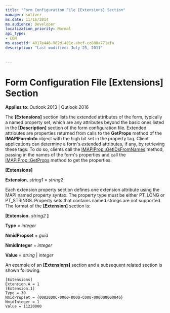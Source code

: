 ```yaml
---
title: "Form Configuration File [Extensions] Section"
manager: soliver
ms.date: 11/16/2014
ms.audience: Developer
localization_priority: Normal
api_type:
- COM
ms.assetid: 4817e446-982d-491c-abcf-cc888a771afa
description: "Last modified: July 23, 2011"
 
 
---
```


# Form Configuration File [Extensions] Section

  
  
**Applies to**: Outlook 2013 | Outlook 2016 
  
The **[Extensions]** section lists the extended attributes of the form, typically a named property set, which are any attributes beyond the basic ones listed in the **[Description]** section of the form configuration file. Extended attributes are properties returned from calls to the **GetProps** method of the **IMAPIFormInfo** object with the high bit set in the property tag. Client applications can determine a form's extended attributes, if any, by retrieving these tags. To do so, clients call the [IMAPIProp::GetIDsFromNames](imapiprop-getidsfromnames.md) method, passing in the names of the form's properties and call the [IMAPIProp::GetProps](imapiprop-getprops.md) method to get the properties. 
  
 **[Extensions]**
  
 **Extension.** _string1_ =  _string2_
  
Each extension property section defines one extension attribute using the MAPI named property syntax. The property type must be either PT_LONG or PT_STRING8. Property sets that contains named strings are not supported. The format of the **[Extension]** section is: 
  
 **[Extension.** _string2_ **]**
  
 **Type** =  _integer_
  
 **NmidPropset** =  _guid_
  
 **NmidInteger** =  _integer_
  
 **Value** =  _string_ |  _integer_
  
An example of an **[Extensions]** section and a subsequent related section is shown following. 
  
```
[Extensions]
Extension.A = 1
[Extension.1]
Type = 30
NmidPropset = {00020D0C-0000-0000-C000-000000000046}
NmidInteger = 1
Value = 11220000

```


